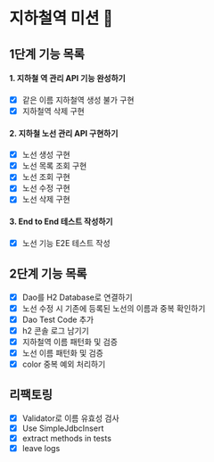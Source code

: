 # 지하철역 미션 🚃

## 1단계 기능 목록

#### 1. 지하철 역 관리 API 기능 완성하기
   - [x] 같은 이름 지하철역 생성 불가 구현
   - [x] 지하철역 삭제 구현

#### 2. 지하철 노선 관리 API 구현하기
   - [x] 노선 생성 구현
   - [x] 노선 목록 조회 구현
   - [x] 노선 조회 구현
   - [x] 노선 수정 구현
   - [x] 노선 삭제 구현
   
#### 3. End to End 테스트 작성하기
   - [x] 노선 기능 E2E 테스트 작성
   
## 2단계 기능 목록
   - [x] Dao를 H2 Database로 연결하기
   - [x] 노선 수정 시 기존에 등록된 노선의 이름과 중복 확인하기 
   - [x] Dao Test Code 추가
   - [x] h2 콘솔 로그 남기기
   - [x] 지하철역 이름 패턴화 및 검증
   - [x] 노선 이름 패턴화 및 검증 
   - [x] color 중복 예외 처리하기

## 리팩토링
   - [x] Validator로 이름 유효성 검사
   - [x] Use SimpleJdbcInsert
   - [x] extract methods in tests
   - [x] leave logs